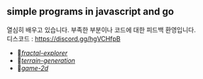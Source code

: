 ## simple programs in javascript and go
열심히 배우고 있습니다. 부족한 부분이나 코드에 대한 피드백 환영입니다.\
디스코드 : https://discord.gg/hgVCHfpB

- 📁[*fractal-explorer*](./1fractal-explorer/info.md)
- 📁[*terrain-generation*](./2terrain-generation/info.md)
- 📁[*game-2d*](./3game-2d/info.md)
